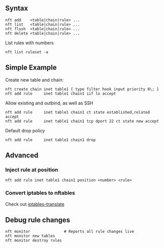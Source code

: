 ## Syntax


    nft add    <table|chain|rule> ...
    nft list   <table|chain|rule> ...
    nft flush  <table|chain|rule> ...
    nft delete <table|chain|rule> ...
    
List rules with numbers

    nft list ruleset -a

## Simple Example

Create new table and chain:

    nft create chain inet table1 { type filter hook input priority 0\; }
    nft add rule     inet table1 chain1 iif lo accept
    
Allow existing and outbind, as well as SSH

    nft add rule     inet table1 chain1 ct state established,related accept
    nft add rule     inet table1 chain1 tcp dport 22 ct state new accept
    
Default drop policy

    nft add rule     inet table1 chain1 drop
    
## Advanced

### Inject rule at position

    nft add rule inet table1 chain1 position <number> <rule>
    
### Convert iptables to nftables

Check out [iptables-translate](https://wiki.nftables.org/wiki-nftables/index.php/Moving_from_iptables_to_nftables)

## Debug rule changes

    nft monitor               # Reports all rule changes live
    nft monitor new tables
    nft monitor destroy rules
